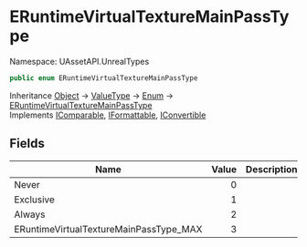 # ERuntimeVirtualTextureMainPassType

Namespace: UAssetAPI.UnrealTypes

```csharp
public enum ERuntimeVirtualTextureMainPassType
```

Inheritance [Object](https://docs.microsoft.com/en-us/dotnet/api/system.object) → [ValueType](https://docs.microsoft.com/en-us/dotnet/api/system.valuetype) → [Enum](https://docs.microsoft.com/en-us/dotnet/api/system.enum) → [ERuntimeVirtualTextureMainPassType](./uassetapi.unrealtypes.eruntimevirtualtexturemainpasstype.md)<br>
Implements [IComparable](https://docs.microsoft.com/en-us/dotnet/api/system.icomparable), [IFormattable](https://docs.microsoft.com/en-us/dotnet/api/system.iformattable), [IConvertible](https://docs.microsoft.com/en-us/dotnet/api/system.iconvertible)

## Fields

| Name | Value | Description |
| --- | --: | --- |
| Never | 0 |  |
| Exclusive | 1 |  |
| Always | 2 |  |
| ERuntimeVirtualTextureMainPassType_MAX | 3 |  |
